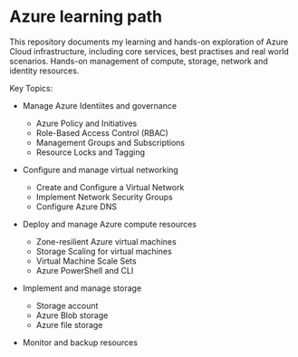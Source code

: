 # Azure learning path
This repository documents my learning and hands-on exploration of Azure Cloud infrastructure, including core services, best practises and real world scenarios. Hands-on management of compute, storage, network and identity resources. 

Key Topics:

- Manage Azure Identiites and governance
  - Azure Policy and Initiatives
  - Role-Based Access Control (RBAC)
  - Management Groups and Subscriptions
  - Resource Locks and Tagging

- Configure and manage virtual networking
  - Create and Configure a Virtual Network
  - Implement Network Security Groups
  - Configure Azure DNS

- Deploy and manage Azure compute resources
  - Zone-resilient Azure virtual machines
  - Storage Scaling for virtual machines
  - Virtual Machine Scale Sets
  - Azure PowerShell and CLI

- Implement and manage storage
  - Storage account
  - Azure Blob storage
  - Azure file storage

- Monitor and backup resources
